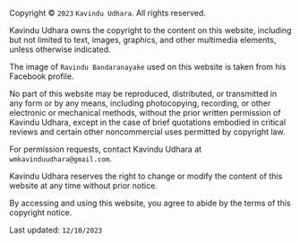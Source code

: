 Copyright © `2023` `Kavindu Udhara`. All rights reserved.

Kavindu Udhara owns the copyright to the content on this website, including but not limited to text, images, graphics, and other multimedia elements, unless otherwise indicated.

The image of `Ravindu Bandaranayake` used on this website is taken from his Facebook profile.

No part of this website may be reproduced, distributed, or transmitted in any form or by any means, including photocopying, recording, or other electronic or mechanical methods, without the prior written permission of Kavindu Udhara, except in the case of brief quotations embodied in critical reviews and certain other noncommercial uses permitted by copyright law.

For permission requests, contact Kavindu Udhara at `wmkavinduudhara@gmail.com`.

Kavindu Udhara reserves the right to change or modify the content of this website at any time without prior notice.

By accessing and using this website, you agree to abide by the terms of this copyright notice.

Last updated: `12/10/2023`
